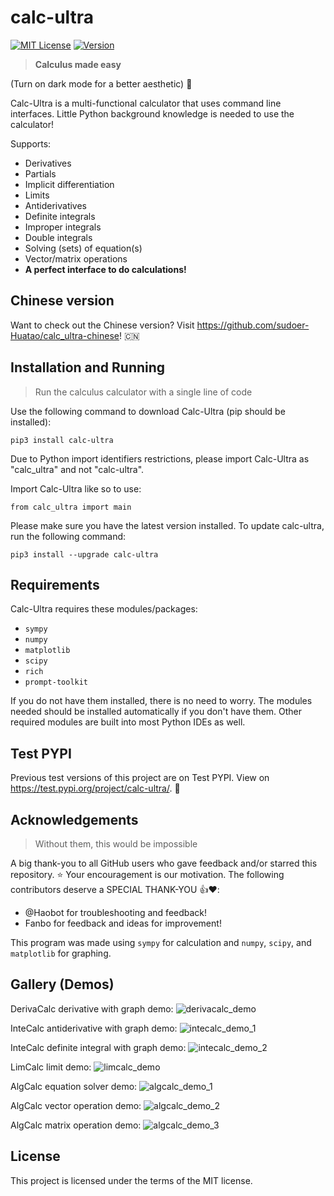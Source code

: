 # calc-ultra

[![MIT License](https://img.shields.io/badge/License-MIT-green.svg)](https://opensource.org/license/mit/) [![Version](https://img.shields.io/badge/Version-1.3.5-blue.svg)](https://github.com/sudoer-Huatao/calc_ultra)

> **Calculus made easy**

(Turn on dark mode for a better aesthetic) 📲

Calc-Ultra is a multi-functional calculator that uses command line interfaces. Little Python background knowledge is needed to use the calculator!

Supports:

- Derivatives
- Partials
- Implicit differentiation
- Limits
- Antiderivatives
- Definite integrals
- Improper integrals
- Double integrals
- Solving (sets) of equation(s)
- Vector/matrix operations
- **A perfect interface to do calculations!**  

## Chinese version

Want to check out the Chinese version? Visit <https://github.com/sudoer-Huatao/calc_ultra-chinese>! 🇨🇳

## Installation and Running

> Run the calculus calculator with a single line of code

Use the following command to download Calc-Ultra (pip should be installed):

`pip3 install calc-ultra`

Due to Python import identifiers restrictions, please import Calc-Ultra as "calc_ultra" and not "calc-ultra".

Import Calc-Ultra like so to use:

`from calc_ultra import main`

Please make sure you have the latest version installed. To update calc-ultra, run the following command:

`pip3 install --upgrade calc-ultra`

## Requirements

Calc-Ultra requires these modules/packages:

- `sympy`
- `numpy`
- `matplotlib`
- `scipy`
- `rich`
- `prompt-toolkit`

If you do not have them installed, there is no need to worry. The modules needed should be installed automatically if you don't have them. Other required modules are built into most Python IDEs as well.

## Test PYPI

Previous test versions of this project are on Test PYPI. View on <https://test.pypi.org/project/calc-ultra/>. 💾

## Acknowledgements

> Without them, this would be impossible

A big thank-you to all GitHub users who gave feedback and/or starred this repository. ⭐️ Your encouragement is our motivation.
The following contributors deserve a SPECIAL THANK-YOU 👍❤️:

- @Haobot for troubleshooting and feedback!
- Fanbo for feedback and ideas for improvement!

This program was made using `sympy` for calculation and `numpy`, `scipy`, and `matplotlib` for graphing.

## Gallery (Demos)

DerivaCalc derivative with graph demo:
![derivacalc_demo](https://github.com/sudoer-Huatao/calc_ultra/assets/135504586/3d99a51d-2e46-414c-8929-fa16016a856a "derivacalc_demo")

InteCalc antiderivative with graph demo:
![intecalc_demo_1](https://github.com/sudoer-Huatao/calc_ultra/assets/135504586/f61d44ae-cebf-4972-b63f-7f08ee6655b5 "intecalc_demo_1")

InteCalc definite integral with graph demo:
![intecalc_demo_2](https://github.com/sudoer-Huatao/calc_ultra/assets/135504586/b8294186-92f5-4df3-a000-d63f6fff93b0 "intecalc_demo_2")

LimCalc limit demo:
![limcalc_demo](https://github.com/sudoer-Huatao/calc_ultra/assets/135504586/12db6a7b-a836-43ce-8cef-7bcf707051f7 "limcalc_demo")

AlgCalc equation solver demo:
![algcalc_demo_1](https://github.com/sudoer-Huatao/calc_ultra/assets/135504586/e4cfa016-52bf-43b5-a839-af9f42546468 "algcalc_demo_1")

AlgCalc vector operation demo:
![algcalc_demo_2](https://github.com/sudoer-Huatao/calc_ultra/assets/135504586/7f043cb2-6b0a-4460-ab35-30f09632b1c3 "algcalc_demo_2")

AlgCalc matrix operation demo:
![algcalc_demo_3](https://github.com/sudoer-Huatao/calc_ultra/assets/135504586/a9a5d56e-424a-4ef8-beb9-a9b64ce1a3f5 "algcalc_demo_3")

## License

This project is licensed under the terms of the MIT license.
